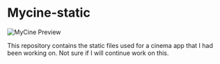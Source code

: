 # Mycine-static
![MyCine Preview](preview.png)

This repository contains the static files used for a cinema app that I had been working on. Not sure if I will continue work on this.
